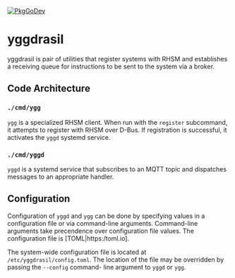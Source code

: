 [![PkgGoDev](https://pkg.go.dev/badge/github.com/redhatinsights/yggdrasil)](https://pkg.go.dev/github.com/redhatinsights/yggdrasil)

# yggdrasil

yggdrasil is pair of utilities that register systems with RHSM and establishes
a receiving queue for instructions to be sent to the system via a broker.

## Code Architecture

### `./cmd/ygg`

`ygg` is a specialized RHSM client. When run with the `register` subcommand, it
attempts to register with RHSM over D-Bus. If registration is successful, it
activates the `yggd` systemd service.

### `./cmd/yggd`

`yggd` is a systemd service that subscribes to an MQTT topic and dispatches
messages to an appropriate handler.

## Configuration

Configuration of `yggd` and `ygg` can be done by specifying values in a
configuration file or via command-line arguments. Command-line arguments take
precendence over configuration file values. The configuration file is
[TOML|https:/toml.io].

The system-wide configuration file is located at `/etc/yggdrasil/config.toml`.
The location of the file may be overridden by passing the `--config` command-
line argument to `yggd` or `ygg`.
